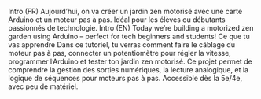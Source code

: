 Intro (FR)
Aujourd’hui, on va créer un jardin zen motorisé avec une carte Arduino et un moteur pas à pas. Idéal pour les élèves ou débutants passionnés de technologie.
Intro (EN)
Today we’re building a motorized zen garden using Arduino – perfect for tech beginners and students!
Ce que tu vas apprendre
Dans ce tutoriel, tu verras comment faire le câblage du moteur pas à pas, connecter un potentiomètre pour régler la vitesse, programmer l’Arduino et tester ton jardin zen motorisé. Ce projet permet de comprendre la gestion des sorties numériques, la lecture analogique, et la logique de séquences pour moteurs pas à pas. Accessible dès la 5e/4e, avec peu de matériel.
